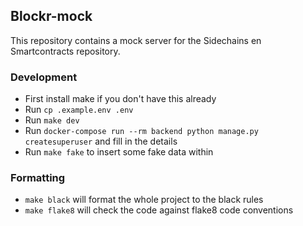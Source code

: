 ## Blockr-mock
This repository contains a mock server for the Sidechains en Smartcontracts repository.

### Development
 - First install make if you don't have this already
 - Run `cp .example.env .env`
 - Run `make dev`
 - Run `docker-compose run --rm backend python manage.py createsuperuser` and fill in the details
 - Run `make fake` to insert some fake data within

### Formatting
 - `make black` will format the whole project to the black rules
 - `make flake8` will check the code against flake8 code conventions
